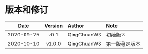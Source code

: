 # 版本和修订 #

| Date       | Version   |  Author    | Note  |
| --------   | :-----:   | :----      | :---- |
| 2020-09-25 | v0.1      | QingChuanWS | 初始版本 |
| 2020-10-10 | v1.0.0 | QingChuanWS | 第一版稳定版本 |